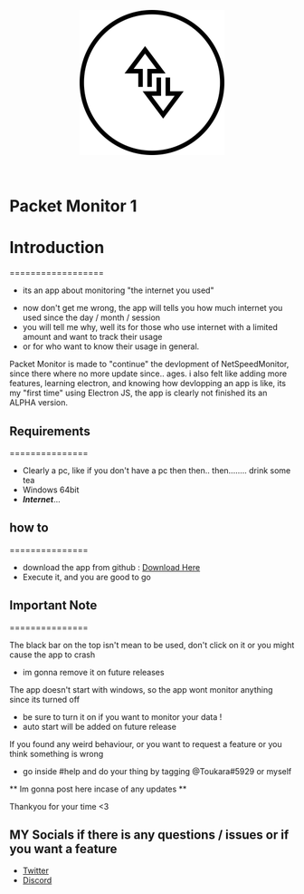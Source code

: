 
<p align="center">
  <img width="256" height="256" src="/PacketMonitor.png">
</p>

<br />


# Packet Monitor 1

# Introduction
==================

* its an app about monitoring "the internet you used"
- now don't get me wrong, the app will tells you how much internet you used since the day / month / session
- you will tell me why, well its for those who use internet with a limited amount and want to track their usage
-  or for who want to know their usage in general.

Packet Monitor is made to "continue" the devlopment of NetSpeedMonitor, since there where no more update since.. ages.
i also felt like adding more features, learning electron, and knowing how devlopping an app is like, 
its my "first time" using Electron JS, the app is clearly not finished its an ALPHA version.


## Requirements  
===============

* Clearly a pc, like if you don't have a pc then then.. then........ drink some tea
* Windows 64bit
* ***Internet***...


## how to
===============

* download the app from github : [Download Here](https://github.com/Madscientiste/Packet-Monitor/releases/download)
* Execute it, and you are good to go

## Important Note
===============

The black bar on the top isn't mean to be used, don't click on it or you might cause the app to crash
- im gonna remove it on future releases

The app doesn't start with windows, so the app wont monitor anything since its turned off
- be sure to turn it on if you want to monitor your data ! 
- auto start will be added on future release

If you found any weird behaviour, or you want to request a feature or you think something is wrong 
- go inside #help and do your thing by tagging @Toukara#5929 or myself

** Im gonna post here incase of any updates **

Thankyou for your time <3

## MY Socials if there is any questions / issues or if you want a feature
 * [Twitter](https://twitter.com/njustn0) <br />
 * [Discord](https://discord.gg/mJVB5xE)
